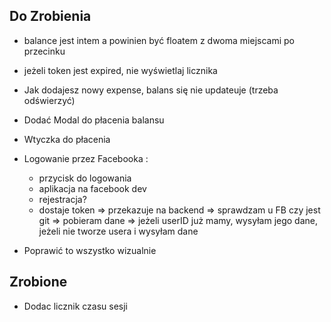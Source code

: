 ## Do Zrobienia 

- balance jest intem a powinien być floatem z dwoma miejscami po przecinku 

- jeżeli token jest expired, nie wyświetlaj licznika

- Jak dodajesz nowy expense, balans się nie updateuje (trzeba odświerzyć)

- Dodać Modal do płacenia balansu

- Wtyczka do płacenia

- Logowanie przez Facebooka : 
    + przycisk do logowania 
    + aplikacja na facebook dev
    - rejestracja? 
    - dostaje token => 
        przekazuje na backend => 
        sprawdzam u FB czy jest git => pobieram dane => 
        jeżeli userID już mamy, wysyłam jego dane, jeżeli nie tworze usera i wysyłam dane         

- Poprawić to wszystko wizualnie 


## Zrobione

- Dodac licznik czasu sesji














